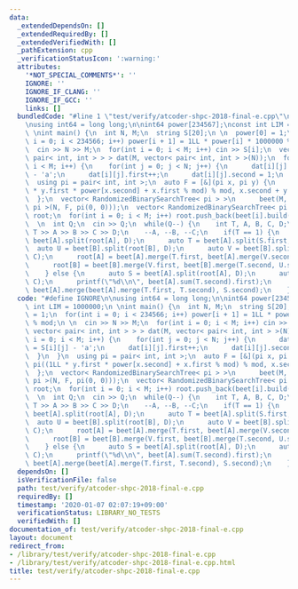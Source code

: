 ```yaml
---
data:
  _extendedDependsOn: []
  _extendedRequiredBy: []
  _extendedVerifiedWith: []
  _pathExtension: cpp
  _verificationStatusIcon: ':warning:'
  attributes:
    '*NOT_SPECIAL_COMMENTS*': ''
    IGNORE: ''
    IGNORE_IF_CLANG: ''
    IGNORE_IF_GCC: ''
    links: []
  bundledCode: "#line 1 \"test/verify/atcoder-shpc-2018-final-e.cpp\"\n#define IGNORE\n\
    \nusing int64 = long long;\n\nint64 power[234567];\nconst int LIM = 1000000;\n\
    \ \nint main() {\n  int N, M;\n  string S[20];\n \n  power[0] = 1;\n  for(int\
    \ i = 0; i < 234566; i++) power[i + 1] = 1LL * power[i] * 1000000 % mod;\n \n\
    \  cin >> N >> M;\n  for(int i = 0; i < M; i++) cin >> S[i];\n  vector< vector<\
    \ pair< int, int > > > dat(M, vector< pair< int, int > >(N));\n  for(int i = 0;\
    \ i < M; i++) {\n    for(int j = 0; j < N; j++) {\n      dat[i][j].first = S[i][j]\
    \ - 'a';\n      dat[i][j].first++;\n      dat[i][j].second = 1;\n    }\n  }\n\
    \  using pi = pair< int, int >;\n  auto F = [&](pi x, pi y) {\n    return pi((1LL\
    \ * y.first * power[x.second] + x.first % mod) % mod, x.second + y.second);\n\
    \  };\n  vector< RandomizedBinarySearchTree< pi > >\n      beet(M, RandomizedBinarySearchTree<\
    \ pi >(N, F, pi(0, 0)));\n  vector< RandomizedBinarySearchTree< pi >::Node * >\
    \ root;\n  for(int i = 0; i < M; i++) root.push_back(beet[i].build(dat[i]));\n\
    \  \n  int Q;\n  cin >> Q;\n  while(Q--) {\n    int T, A, B, C, D;\n    cin >>\
    \ T >> A >> B >> C >> D;\n    --A, --B, --C;\n    if(T == 1) {\n      auto S =\
    \ beet[A].split(root[A], D);\n      auto T = beet[A].split(S.first, C);\n    \
    \  auto U = beet[B].split(root[B], D);\n      auto V = beet[B].split(U.first,\
    \ C);\n      root[A] = beet[A].merge(T.first, beet[A].merge(V.second, S.second));\n\
    \      root[B] = beet[B].merge(V.first, beet[B].merge(T.second, U.second));\n\
    \    } else {\n      auto S = beet[A].split(root[A], D);\n      auto T = beet[A].split(S.first,\
    \ C);\n      printf(\"%d\\n\", beet[A].sum(T.second).first);\n      root[A] =\
    \ beet[A].merge(beet[A].merge(T.first, T.second), S.second);\n    }\n  }\n}\n"
  code: "#define IGNORE\n\nusing int64 = long long;\n\nint64 power[234567];\nconst\
    \ int LIM = 1000000;\n \nint main() {\n  int N, M;\n  string S[20];\n \n  power[0]\
    \ = 1;\n  for(int i = 0; i < 234566; i++) power[i + 1] = 1LL * power[i] * 1000000\
    \ % mod;\n \n  cin >> N >> M;\n  for(int i = 0; i < M; i++) cin >> S[i];\n  vector<\
    \ vector< pair< int, int > > > dat(M, vector< pair< int, int > >(N));\n  for(int\
    \ i = 0; i < M; i++) {\n    for(int j = 0; j < N; j++) {\n      dat[i][j].first\
    \ = S[i][j] - 'a';\n      dat[i][j].first++;\n      dat[i][j].second = 1;\n  \
    \  }\n  }\n  using pi = pair< int, int >;\n  auto F = [&](pi x, pi y) {\n    return\
    \ pi((1LL * y.first * power[x.second] + x.first % mod) % mod, x.second + y.second);\n\
    \  };\n  vector< RandomizedBinarySearchTree< pi > >\n      beet(M, RandomizedBinarySearchTree<\
    \ pi >(N, F, pi(0, 0)));\n  vector< RandomizedBinarySearchTree< pi >::Node * >\
    \ root;\n  for(int i = 0; i < M; i++) root.push_back(beet[i].build(dat[i]));\n\
    \  \n  int Q;\n  cin >> Q;\n  while(Q--) {\n    int T, A, B, C, D;\n    cin >>\
    \ T >> A >> B >> C >> D;\n    --A, --B, --C;\n    if(T == 1) {\n      auto S =\
    \ beet[A].split(root[A], D);\n      auto T = beet[A].split(S.first, C);\n    \
    \  auto U = beet[B].split(root[B], D);\n      auto V = beet[B].split(U.first,\
    \ C);\n      root[A] = beet[A].merge(T.first, beet[A].merge(V.second, S.second));\n\
    \      root[B] = beet[B].merge(V.first, beet[B].merge(T.second, U.second));\n\
    \    } else {\n      auto S = beet[A].split(root[A], D);\n      auto T = beet[A].split(S.first,\
    \ C);\n      printf(\"%d\\n\", beet[A].sum(T.second).first);\n      root[A] =\
    \ beet[A].merge(beet[A].merge(T.first, T.second), S.second);\n    }\n  }\n}\n"
  dependsOn: []
  isVerificationFile: false
  path: test/verify/atcoder-shpc-2018-final-e.cpp
  requiredBy: []
  timestamp: '2020-01-07 02:07:19+09:00'
  verificationStatus: LIBRARY_NO_TESTS
  verifiedWith: []
documentation_of: test/verify/atcoder-shpc-2018-final-e.cpp
layout: document
redirect_from:
- /library/test/verify/atcoder-shpc-2018-final-e.cpp
- /library/test/verify/atcoder-shpc-2018-final-e.cpp.html
title: test/verify/atcoder-shpc-2018-final-e.cpp
---
```

